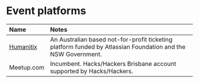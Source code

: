# Event platforms

| Name | Notes |
| :--- | :--- |
| [Humanitix](https://www.humanitix.com) | An Australian based not-for-profit ticketing platform funded by Atlassian Foundation and the NSW Government.  |
| Meetup.com | Incumbent. Hacks/Hackers Brisbane account supported by Hacks/Hackers. |

